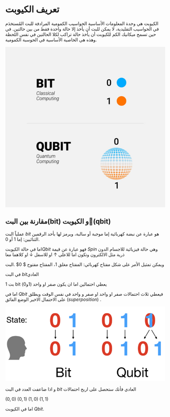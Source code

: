 # تعريف الكيوبت 
الكيوبت هي وحدة المعلومات الأساسية الحواسيب الكمومية المرادفة للبت المُستخدَم في الحواسيب التقليدية، لا يمكن للبت أن يأخذ إلا حالة واحدة فقط من بين حالتين. في حين تسمح ميكانيك الكم للكيوبت أن يأخذ حالة تراكب لكلا الحالتين في نفس اللحظة وهذه هي الخاصية الأساسية في الحوسبة الكمومية.



 ![Qbit ](/docfx_project/images/QBit.png)




## مقارنة بين البت(bit) و الكيوبت(َqbit)

عملياً البت $bit$ هو عبارة عن نبضة كهربائية إما موجبة أو سالبة، ويرمز لها بأحد الرقمين الثنائيين: إما $1$ أو $0$.

اما في حالة الكيوبت$Qbit$ فهو عبارة عن قيمة $Spin$ وهي حالة فيزيائية للاجسام الدون ذرية مثل الالكترون وتكون اما للاعلى $↑$ او للاسفل $↓$ او كلاهما معا 

ويمكن تمثيل الأمر على شكل مفتاح كهربائي: المفتاح مغلق $1$، المفتاح مفتوح $ 0$ .البت 


في البت $bit$العادي 

1 بت bit يعطي احتمالين اما ان يكون صفر او واحد (1و0)

اما في $Qbit$ فيعطي ثلاث احتمالات صفر او واحد او صفر و واحد في نفس الوقت ويطلق على الاحتمال الاخير الوضع الفائق $(superposition)$ .

 ![Qbit vs bit ](/docfx_project/images/bit_vs_Qbit.jpeg)


و اذا ضاعفت العدد في البت $bit$ العادي فأنك ستحصل على اربح احتمالات 

$(0,0)$
$(0,1)$
$(1,0)$
$(1,1)$

اما في الكيوبت $Qbit$.

<!-- مش متاكد  -->
<!-- 
$(0,0)$
$(0,1)$
$(0,1 and 0)$
$(1 and 0,0)$
$(1,0)$
$(1,1)$
$(1,1 and 0)$
$(1 and 0,1)$ -->



<!-- يجب اضاففة محتوى اكثر  -->







